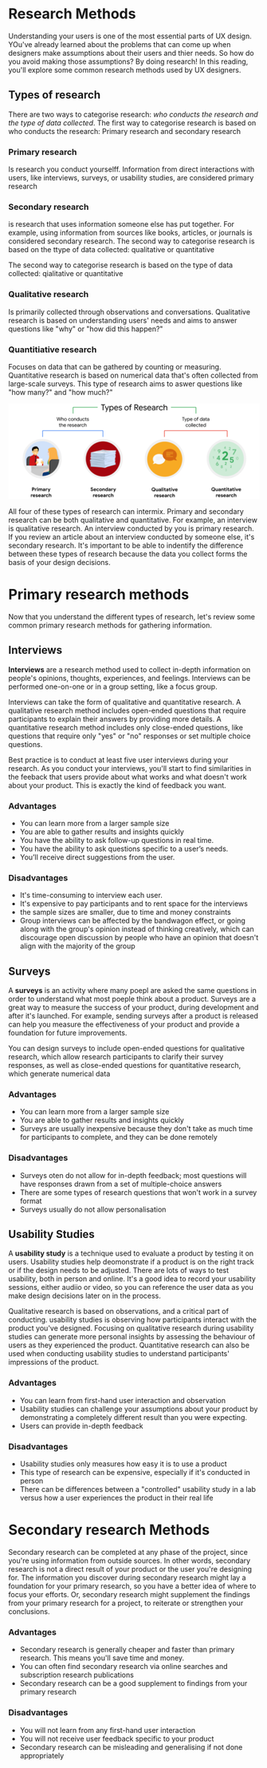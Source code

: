 # Research Methods

Understanding your users is one of the most essential parts of UX design. YOu've already learned about the problems that can come up when designers make assumptions about their users and thier needs. So how do you avoid making those assumptions? By doing research! In this reading, you'll explore some common research methods used by UX designers.

## Types of research

There are two ways to categorise research: *who conducts the research and the type of data collected*. The first way to categorise research is based on who conducts the research: Primary research and secondary research

### Primary research

Is research you conduct yourselff. Information from direct interactions with users, like interviews, surveys, or usability studies, are considered primary research

### Secondary research

is research that uses information someone else has put together. For example, using information from sources like books, articles, or journals is considered secondary research. The second way to categorise research is based on the ttype of data collected: qualitative or quantitative

The second way to categorise research is based on the type of data collected: qialitative or quantitative

### Qualitative research

Is primarily collected through observations and conversations. Qualitative research is based on understanding users' needs and aims to answer questions like "why" or "how did this happen?"

### Quantitiative research

Focuses on data that can be gathered by counting or measuring. Quantitative research is based on numerical data that's often collected from large-scale surveys. This type of research aims to aswer questions like "how many?" and "how much?"

![](./../../../images/09.png)

All four of these types of research can intermix. Primary and secondary research can be both qualitative and quantitative. For example, an interview is qualitative research. An interview conducted by you is primary research. If you review an article about an interview conducted by someone else, it's secondary research. It's important to be able to indentify the difference between these types of research because the data you collect forms the basis of your design decisions.

# Primary research methods

Now that you understand the different types of research, let's review some common primary research methods for gathering information.

## Interviews

**Interviews** are a research method used to collect in-depth information on people's opinions, thoughts, experiences, and feelings. Interviews can be performed one-on-one or in a group setting, like a focus group.

Interviews can take the form of qualitative and quantitative research. A qualitative research method includes open-ended questions that require participants to explain their answers by providing more details. A quantitative research method includes only close-ended questions, like questions that require only "yes" or "no" responses or set multiple choice questions.

Best practice is to conduct at least five user interviews during your research. As you conduct your interviews, you'll start to find similarities in the feeback that users provide about what works and what doesn't work about your product. This is exactly the kind of feedback you want.

### Advantages

- You can learn more from a larger sample size
- You are able to gather results and insights quickly
- You have the ability to ask follow-up questions in real time.
- You have the ability to ask questions specific to a user’s needs.
- You’ll receive direct suggestions from the user.

### Disadvantages

- It's time-consuming to interview each user.
- It's expensive to pay participants and to rent space for the interviews
- the sample sizes are smaller, due to time and money constraints
- Group interviews can be affected by the bandwagon effect, or going along with the group's opinion instead of thinking creatively, which can discourage open discussion by people who have an opinion that doesn't align with the majority of the group

## Surveys

A **surveys** is an activity where many poepl are asked the same questions in order to understand what most poeple think about a product. Surveys are a great way to measure the success of your product, during development and after it's launched. For example, sending surveys after a product is released can help you measure the effectiveness of your product and provide a foundation for future improvements.

You can design surveys to include open-ended questions for qualitative research, which allow research participants to clarify their survey responses, as well as close-ended questions for quantitative research, which generate numerical data

### Advantages

- You can learn more from a larger sample size
- You are able to gather results and insights quickly
- Surveys are usually inexpensive because they don't take as much time for participants to complete, and they can be done remotely

### Disadvantages

- Surveys oten do not allow for in-depth feedback; most questions will have responses drawn from a set of multiple-choice answers
- There are some types of research questions that won't work in a survey format
- Surveys usually do not allow personalisation

## Usability Studies

A **usability study** is a technique used to evaluate a product by testing it on users. Usability studies help deomonstrate if a product is on the right track or if the design needs to be adjusted. There are lots of ways to test usability, both in person and online. It's a good idea to record your usability sessions, either audiio or video, so you can reference the user data as you make design decisions later on in the process.

Qualitative research is based on observations, and a critical part of conducting. usability studies is observing how participants interact with the product you've designed. Focusing on qualitative research during usability studies can generate more personal insights by assessing the behaviour of users as they experienced the product. Quantitative research can also be used when conducting usability studies to understand participants' impressions of the product.

### Advantages

- You can learn from first-hand user interaction and observation
- Usability studies can challenge your assumptions about your product by demonstrating a completely different result than you were expecting.
- Users can provide in-depth feedback

### Disadvantages

- Usability studies only measures how easy it is to use a product
- This type of research can be expensive, especially if it's conducted in person
- There can be differences between a "controlled" usability study in a lab versus how a user experiences the product in their real life

# Secondary research Methods

Secondary research can be completed at any phase of the project, since you're using information from outside sources. In other words, secondary research is not a direct result of your product or the user you're designing for. The information you discover during secondary research might lay a foundation for your primary research, so you have a better idea of where to focus your efforts. Or, secondary research might supplement the findings from your primary research for a project, to reiterate or strengthen your conclusions. 

### Advantages

- Secondary research is generally cheaper and faster than primary research. This means you'll save time and money.
- You can often find secondary research via online searches and subscription research publications
- Secondary research can be a good supplement to findings from your primary research

### Disadvantages

- You will not learn from any first-hand user interaction
- You will not receive user feedback specific to your product
- Secondary research can be misleading and generalising if not done appropriately

